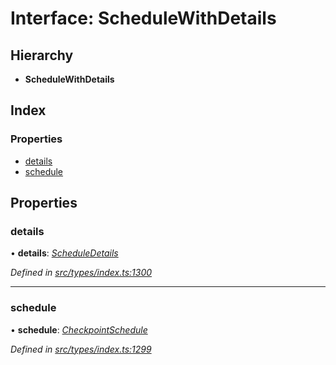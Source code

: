 # Interface: ScheduleWithDetails

## Hierarchy

* **ScheduleWithDetails**

## Index

### Properties

* [details](schedulewithdetails.md#details)
* [schedule](schedulewithdetails.md#schedule)

## Properties

###  details

• **details**: *[ScheduleDetails](scheduledetails.md)*

*Defined in [src/types/index.ts:1300](https://github.com/PolymeshAssociation/polymesh-sdk/blob/46845947/src/types/index.ts#L1300)*

___

###  schedule

• **schedule**: *[CheckpointSchedule](../classes/checkpointschedule.md)*

*Defined in [src/types/index.ts:1299](https://github.com/PolymeshAssociation/polymesh-sdk/blob/46845947/src/types/index.ts#L1299)*
